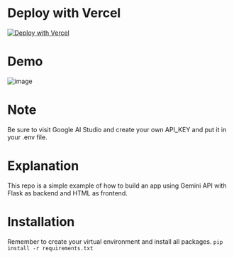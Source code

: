 # Deploy with Vercel
[![Deploy with Vercel](https://vercel.com/button)](https://vercel.com/new/clone?repository-url=https%3A%2F%2Fgithub.com%2FNCHU-Tech-Hub%2F2024-Flask-with-GoogleAI&env=FLASK_APP,FLASK_ENV,api_key)

# Demo
![image](https://github.com/user-attachments/assets/5793eea7-0b3c-4603-8415-79d9a25023b1)

# Note
Be sure to visit Google AI Studio and create your own API_KEY and put it in your .env file.

# Explanation
This repo is a simple example of how to build an app using Gemini API with Flask as backend and HTML as frontend.

# Installation
Remember to create your virtual environment and install all packages.
<code>pip install -r requirements.txt</code>

